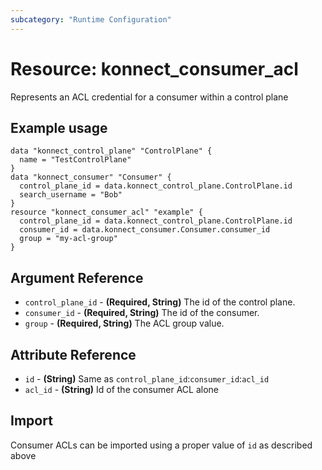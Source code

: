 ```yaml
---
subcategory: "Runtime Configuration"
---
```

# Resource: konnect_consumer_acl
Represents an ACL credential for a consumer within a control plane
## Example usage
```hcl
data "konnect_control_plane" "ControlPlane" {
  name = "TestControlPlane"
}
data "konnect_consumer" "Consumer" {
  control_plane_id = data.konnect_control_plane.ControlPlane.id
  search_username = "Bob"
}
resource "konnect_consumer_acl" "example" {
  control_plane_id = data.konnect_control_plane.ControlPlane.id
  consumer_id = data.konnect_consumer.Consumer.consumer_id
  group = "my-acl-group"
}
```
## Argument Reference
* `control_plane_id` - **(Required, String)** The id of the control plane.
* `consumer_id` - **(Required, String)** The id of the consumer.
* `group` - **(Required, String)** The ACL group value.
## Attribute Reference
* `id` - **(String)** Same as `control_plane_id`:`consumer_id`:`acl_id`
* `acl_id` - **(String)** Id of the consumer ACL alone
## Import
Consumer ACLs can be imported using a proper value of `id` as described above
